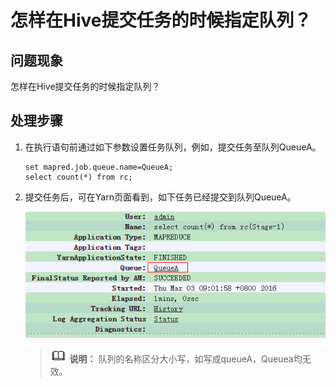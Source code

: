 # 怎样在Hive提交任务的时候指定队列？<a name="mrs_03_0151"></a>

## 问题现象<a name="zh-cn_topic_0167275309_section1861111131114"></a>

怎样在Hive提交任务的时候指定队列？

## 处理步骤<a name="zh-cn_topic_0167275309_s7e783a52909443d3a165df5165f5cd46"></a>

1.  在执行语句前通过如下参数设置任务队列，例如，提交任务至队列QueueA。

    ```
    set mapred.job.queue.name=QueueA;
    select count(*) from rc;
    ```

2.  提交任务后，可在Yarn页面看到，如下任务已经提交到队列QueueA。

    ![](figures/zh-cn_image_0264281840.png)

    >![](public_sys-resources/icon-note.gif) **说明：** 
    >队列的名称区分大小写，如写成queueA，Queuea均无效。


